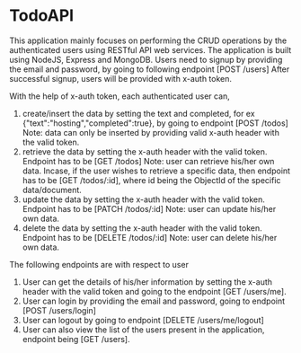 # TodoAPI

This application mainly focuses on performing the CRUD operations by the authenticated users using RESTful API web services.
The application is built using NodeJS, Express and MongoDB.
Users need to signup by providing the email and password, by going to following endpoint [POST /users]
After successful signup, users will be provided with x-auth token.

With the help of x-auth token, each authenticated user can,
1. create/insert the data by setting the text and completed, for ex {"text":"hosting","completed":true}, by going to endpoint 
	 [POST /todos]
	 Note: data can only be inserted by providing valid x-auth header with the valid token.
2. retrieve the data by setting the x-auth header with the valid token. Endpoint has to be [GET /todos]
   Note: user can retrieve his/her own data.
	 Incase, if the user wishes to retrieve a specific data, then endpoint has to be [GET /todos/:id],
	 where id being the ObjectId of the specific data/document.
3. update the data by setting the x-auth header with the valid token. Endpoint has to be [PATCH /todos/:id]
	 Note: user can update his/her own data.
4. delete the data by setting the x-auth header with the valid token. Endpoint has to be [DELETE /todos/:id]
	 Note: user can delete his/her own data.
	 
The following endpoints are with respect to user	 
1. User can get the details of his/her information by setting the x-auth header with the valid token and going to the endpoint [GET /users/me].
2. User can login by providing the email and password, going to endpoint [POST /users/login]
3. User can logout by going to endpoint [DELETE /users/me/logout]
4. User can also view the list of the users present in the application, endpoint being [GET /users].
